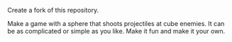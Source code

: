 Create a fork of this repository.

Make a game with a sphere that shoots projectiles at cube enemies. It can be as complicated or simple as you like. Make it fun and make it your own.
